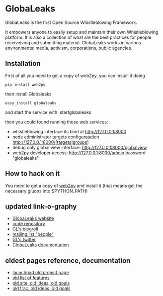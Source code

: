 GlobaLeaks
==========

GlobaLeaks is the first Open Source Whistleblowing Framework.

It empowers anyone to easily setup and maintain their own Whistleblowing platform. It is also a collection of what are the best practices for people receiveiving and submitting material. GlobaLeaks works in various environments: media, activism, corporations, public agencies.

Installation
------------

First of all you need to get a copy of web2py, you can install it doing

    pip install web2py

then install Globaleaks

    easy_install globaleaks

and start the service with:
    startglobaleaks

then you could found running those web services:

* whistleblowing interface its bind at http://127.0.0.1:8000
* node administrator targets configuratation http://127.0.0.1:8000/[targets|groups]
* debug only global view interface: http://127.0.0.1:8000/globalview
* web2py developer access: http://127.0.0.1:8000/admin password "globaleaks"

How to hack on it
-----------------

You need to get a copy of [web2py](http://www.web2py.com/) and install it (that means get the necessary gluons into $PYTHON_PATH)

updated link-o-graphy
---------------------

* [GlobaLeaks website](http://www.globaleaks.org)
* [code repository](https://github.com/globaleaks)
* [GL's blogroll](http://planet.globaleaks.org)
* [mailing list "people"](http://box549.bluehost.com/mailman/listinfo/people_globaleaks.org)
* [GL's twitter](https://twitter.com/#!/globaleaks)
* [GlobaLeaks documentation](https://github.com/globaleaks/advocacy)

eldest pages reference, documentation
-------------------------------------

* [launchpad old project page](https://launchpad.net/globaleaks)
* [old list of features](https://blueprints.launchpad.net/globaleaks)
* [old site, old ideas, old goals](http://www.globaleaks.org/old/)
* [old trac, old ideas, old goals](http://sourceforge.net/apps/trac/globaleaks/)
